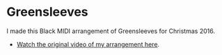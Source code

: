 # Greensleeves

I made this Black MIDI arrangement of Greensleeves for Christmas 2016.

* [Watch the original video of my arrangement here](https://youtu.be/gla7VpajKlI).
